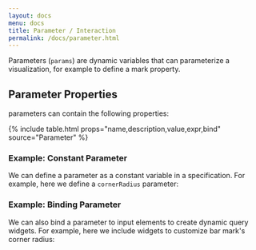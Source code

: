 ```yaml
---
layout: docs
menu: docs
title: Parameter / Interaction
permalink: /docs/parameter.html
---
```


Parameters (`params`) are dynamic variables that can parameterize a visualization, for example to define a mark property.

## Parameter Properties

parameters can contain the following properties:

{% include table.html props="name,description,value,expr,bind" source="Parameter" %}

### Example: Constant Parameter

We can define a parameter as a constant variable in a specification. For example, here we define a `cornerRadius` parameter:

<div class="vl-example" data-name="bar_params"></div>

### Example: Binding Parameter

We can also bind a parameter to input elements to create dynamic query widgets. For example, here we include widgets to customize bar mark's corner radius:

<div class="vl-example" data-name="bar_params_bound"></div>
